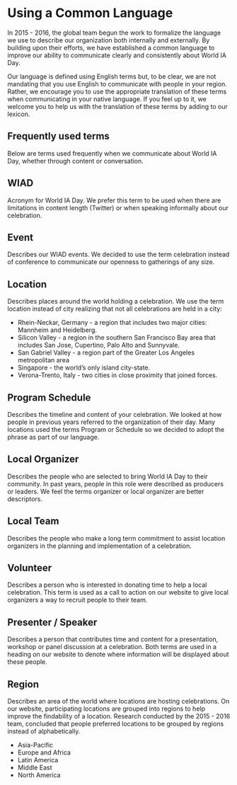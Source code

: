 # Using a Common Language

In 2015 - 2016, the global team begun the work to formalize the language we use to describe our organization both internally and externally. By building upon their efforts, we have established a common language to improve our ability to communicate clearly and consistently about World IA Day.

Our language is defined using English terms but, to be clear, we are not mandating that you use English to communicate with people in your region. Rather, we encourage you to use the appropriate translation of these terms when communicating in your native language. If you feel up to it, we welcome you to help us with the translation of these terms by adding to our lexicon.


## Frequently used terms

Below are terms used frequently when we communicate about World IA Day, whether through content or conversation.

## WIAD
Acronym for World IA Day. We prefer this term to be used when there are limitations in content length (Twitter) or when speaking informally about our celebration.

## Event
Describes our WIAD events. We decided to use the term celebration instead of conference to communicate our openness to gatherings of any size.

## Location
Describes places around the world holding a celebration. We use the term location instead of city realizing that not all celebrations are held in a city:
- Rhein-Neckar, Germany - a region that includes two major cities: Mannheim and Heidelberg.
- Silicon Valley - a region in the southern San Francisco Bay area that includes San Jose, Cupertino, Palo Alto and Sunnyvale.
- San Gabriel Valley - a region part of the Greater Los Angeles metropolitan area
- Singapore - the world’s only island city-state.
- Verona-Trento, Italy - two cities in close proximity that joined forces.

## Program Schedule
Describes the timeline and content of your celebration. We looked at how people in previous years referred to the organization of their day. Many locations used the terms Program or Schedule so we decided to adopt the phrase as part of our language.

## Local Organizer
Describes the people who are selected to bring World IA Day to their community. In past years, people in this role were described as producers or leaders. We feel the terms organizer or local organizer are better descriptors.

## Local Team
Describes the people who make a long term commitment to assist location organizers in the planning and implementation of a celebration.

## Volunteer
Describes a person who is interested in donating time to help a local celebration. This term is used as a call to action on our website to give local organizers a way to recruit people to their team.

## Presenter / Speaker
Describes a person that contributes time and content for a presentation, workshop or panel discussion at a celebration. Both terms are used in a heading on our website to denote where information will be displayed about these people.

## Region
Describes an area of the world where locations are hosting celebrations. On our website, participating locations are grouped into regions to help improve the findability of a location. Research conducted by the 2015 - 2016 team, concluded that people preferred locations to be grouped by regions instead of alphabetically.

- Asia-Pacific
- Europe and Africa
- Latin America
- Middle East
- North America
